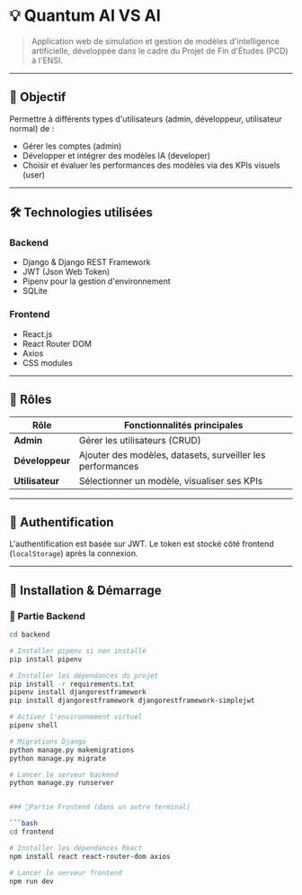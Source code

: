 # 💡 Quantum AI VS AI

> Application web de simulation et gestion de modèles d'intelligence artificielle, développée dans le cadre du Projet de Fin d'Études (PCD) à l'ENSI.

---

## 🎯 Objectif

Permettre à différents types d'utilisateurs (admin, développeur, utilisateur normal) de :
- Gérer les comptes (admin)
- Développer et intégrer des modèles IA (developer)
- Choisir et évaluer les performances des modèles via des KPIs visuels (user)

---

## 🛠️ Technologies utilisées

### Backend
- Django & Django REST Framework
- JWT (Json Web Token)
- Pipenv pour la gestion d'environnement
- SQLite 

### Frontend
- React.js
- React Router DOM
- Axios
- CSS modules

---

## 👥 Rôles

| Rôle                   | Fonctionnalités principales                                                     |
|-----------------------|--------------------------------------------------------------------------------|
| **Admin**           | Gérer les utilisateurs (CRUD)                                                |
| **Développeur** | Ajouter des modèles, datasets, surveiller les performances |
| **Utilisateur**      | Sélectionner un modèle, visualiser ses KPIs                        |

---

## 🔐 Authentification

L'authentification est basée sur JWT. Le token est stocké côté frontend (`localStorage`) après la connexion.

---

## 🚀 Installation & Démarrage

### 🧩 Partie Backend

```bash
cd backend

# Installer pipenv si non installé
pip install pipenv

# Installer les dépendances du projet
pip install -r requirements.txt
pipenv install djangorestframework
pip install djangorestframework djangorestframework-simplejwt

# Activer l'environnement virtuel
pipenv shell

# Migrations Django
python manage.py makemigrations
python manage.py migrate

# Lancer le serveur backend
python manage.py runserver


### 🧩Partie Frontend (dans un autre terminal)

```bash
cd frontend

# Installer les dépendances React
npm install react react-router-dom axios

# Lancer le serveur frontend
npm run dev


